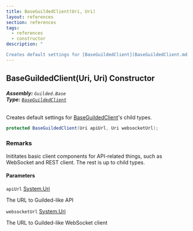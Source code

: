 ```yaml
---
title: BaseGuildedClient(Uri, Uri)
layout: references
section: references
tags:
  - references
  - constructor
description: "

Creates default settings for [BaseGuildedClient](BaseGuildedClient.md 'Guilded.Base.BaseGuildedClient')'s child types."
---
```


## BaseGuildedClient(Uri, Uri) Constructor
###### **Assembly:** `Guilded.Base`<br/>**Type:** [`BaseGuildedClient`](BaseGuildedClient.md 'Guilded.Base.BaseGuildedClient')

Creates default settings for [BaseGuildedClient](BaseGuildedClient.md 'Guilded.Base.BaseGuildedClient')'s child types.

```csharp
protected BaseGuildedClient(Uri apiUrl, Uri websocketUrl);
```

### Remarks
  
Inititates basic client components for API-related things, such as WebSocket and REST client. The rest is up to child types.
#### Parameters

<a name='Guilded.Base.BaseGuildedClient.BaseGuildedClient(Uri,Uri).apiUrl'></a>

`apiUrl` [System.Uri](https://docs.microsoft.com/en-us/dotnet/api/System.Uri 'System.Uri')

The URL to Guilded-like API

<a name='Guilded.Base.BaseGuildedClient.BaseGuildedClient(Uri,Uri).websocketUrl'></a>

`websocketUrl` [System.Uri](https://docs.microsoft.com/en-us/dotnet/api/System.Uri 'System.Uri')

The URL to Guilded-like WebSocket client